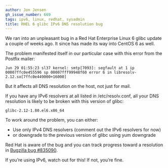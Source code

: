 ```yaml
---
author: Jon Jensen
gh_issue_number: 669
tags: ipv6, linux, redhat, sysadmin
title: RHEL 6 glibc IPv6 DNS resolution bug
---
```




We ran into an unpleasant bug in a Red Hat Enterprise Linux 6 glibc update a couple of weeks ago. It since has made its way into CentOS 6 as well.

The problem manifested itself in our particular case with this error from the Postfix mailer:

```
Jun 29 01:55:23 sl37 kernel: smtp[7093]: segfault at 1 ip 00007ffc0e455596 sp 00007fff99948f60 error 6 in libresolv-2.12.so[7ffc0e449000+16000]
```

But it affects all DNS resolution on the host, not just for mail.

If you have any IPv6 resolvers at all listed in /etc/resolv.conf, all your DNS resolution is likely to be broken with this version of glibc:

```
glibc-2.12-1.80.el6.x86_64
```

To work around the problem, you can either:

- Use only IPv4 DNS resolvers (comment out the IPv6 resolvers for now)
- or downgrade to the previous version of glibc using yum downgrade

Red Hat is aware of the bug and you can track progress toward a resolution in [Bugzilla bug #835090](https://bugzilla.redhat.com/show_bug.cgi?id=835090).

If you’re using IPv6, watch out for this! If not, you’re fine.


